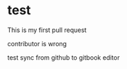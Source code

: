 # test

This is my first pull request

contributor is wrong

test sync from github to gitbook editor

